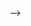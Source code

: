 <!------->
<!--id: datacamp-test-->
<!--name: DataCamp-->
<!--heading: DataCamp-->
<!--subheading: Embed Exercise-->
<!------->

<!--{% include_relative polybius_cipher.html %}-->-->
